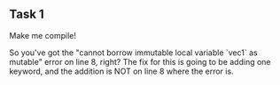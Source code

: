 ## Task 1

Make me compile!

<div class="hint">
  So you've got the "cannot borrow immutable local variable `vec1` as mutable" error on line 8, right?
  The fix for this is going to be adding one keyword, and the addition is NOT on line 8 where the error is.
</div>
